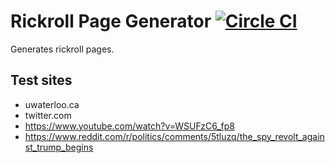 # Rickroll Page Generator [![Circle CI](https://circleci.com/gh/xinxinw1/rickroll.png?circle-token=ba719f87123ee970d2ffb4ecb6c55f189f8e886b)](https://circleci.com/gh/xinxinw1/rickroll)

Generates rickroll pages.

## Test sites

* uwaterloo.ca
* twitter.com
* https://www.youtube.com/watch?v=WSUFzC6_fp8
* https://www.reddit.com/r/politics/comments/5tluzq/the_spy_revolt_against_trump_begins
